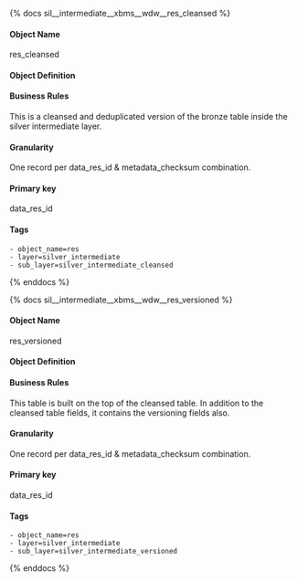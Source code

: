 {% docs sil__intermediate__xbms__wdw__res_cleansed %}

#### Object Name
res_cleansed

#### Object Definition


#### Business Rules
This is a cleansed and deduplicated version of the bronze table inside the silver intermediate layer.

#### Granularity
One record per data_res_id & metadata_checksum combination.

#### Primary key
data_res_id

#### Tags
    - object_name=res
    - layer=silver_intermediate
    - sub_layer=silver_intermediate_cleansed

{% enddocs %}

{% docs sil__intermediate__xbms__wdw__res_versioned %}

#### Object Name
res_versioned

#### Object Definition


#### Business Rules
This table is built on the top of the cleansed table. In addition to the cleansed table fields, it contains the versioning fields also.

#### Granularity
One record per data_res_id & metadata_checksum combination.

#### Primary key
data_res_id

#### Tags
    - object_name=res
    - layer=silver_intermediate
    - sub_layer=silver_intermediate_versioned

{% enddocs %}